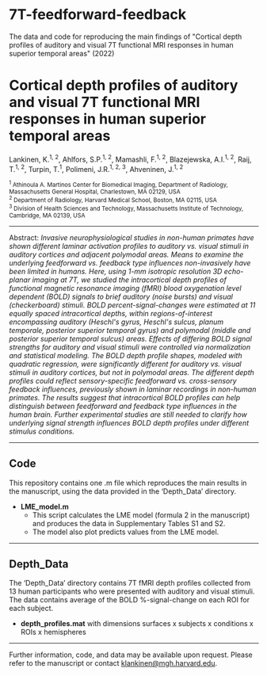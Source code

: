 # 7T-feedforward-feedback
The data and code for reproducing the main findings of "Cortical depth profiles of auditory and visual 7T functional MRI responses in human superior temporal areas" (2022)

# Cortical depth profiles of auditory and visual 7T functional MRI responses in human superior temporal areas

Lankinen, K.<sup>1, 2</sup>, Ahlfors, S.P.<sup>1, 2</sup>, Mamashli, F.<sup>1, 2</sup>, Blazejewska, A.I.<sup>1, 2</sup>, Raij, T.<sup>1, 2</sup>, Turpin, T.<sup>1</sup>, Polimeni, J.R.<sup>1, 2, 3</sup>, Ahveninen, J.<sup>1, 2</sup>   
   
<sup><sup>1</sup> Athinoula A. Martinos Center for Biomedical Imaging, Department of Radiology, Massachusetts General Hospital, Charlestown, MA 02129, USA                                               
<sup>2</sup> Department of Radiology, Harvard Medical School, Boston, MA 02115, USA                                                                                         
<sup>3</sup> Division of Health Sciences and Technology, Massachusetts Institute of Technology, Cambridge, MA 02139, USA </sup>  

***

Abstract:
*Invasive neurophysiological studies in non-human primates have shown different laminar activation profiles to auditory vs. visual stimuli in auditory cortices and adjacent polymodal areas. Means to examine the underlying feedforward vs. feedback type influences non-invasively have been limited in humans. Here, using 1-mm isotropic resolution 3D echo-planar imaging at 7T, we studied the intracortical depth profiles of functional magnetic resonance imaging (fMRI) blood oxygenation level dependent (BOLD) signals to brief auditory (noise bursts) and visual (checkerboard) stimuli. BOLD percent-signal-changes were estimated at 11 equally spaced intracortical depths, within regions-of-interest encompassing auditory (Heschl's gyrus, Heschl's sulcus, planum temporale, posterior superior temporal gyrus) and polymodal (middle and posterior superior temporal sulcus) areas. Effects of differing BOLD signal strengths for auditory and visual stimuli were controlled via normalization and statistical modeling. The BOLD depth profile shapes, modeled with quadratic regression, were significantly different for auditory vs. visual stimuli in auditory cortices, but not in polymodal areas. The different depth profiles could reflect sensory-specific feedforward vs. cross-sensory feedback influences, previously shown in laminar recordings in non-human primates. The results suggest that intracortical BOLD profiles can help distinguish between feedforward and feedback type influences in the human brain. Further experimental studies are still needed to clarify how underlying signal strength influences BOLD depth profiles under different stimulus conditions.*  
  

***
## Code
This repository contains one .m file which reproduces the main results in the manuscript, using the data provided in the ‘Depth_Data’ directory.
 *	**LME_model.m**
    *	This script calculates the LME model (formula 2 in the manuscript) and produces the data in Supplementary Tables S1 and S2. 
    *   The model also plot predicts values from the LME model.     

***
## Depth_Data
The ‘Depth_Data’ directory contains 7T fMRI depth profiles collected from 13 human participants who were presented with auditory and visual stimuli. The data contains average of the BOLD %-signal-change on each ROI for each subject. 
*	<span>**depth_profiles.mat**</span> with dimensions surfaces x subjects x conditions x ROIs x hemispheres

***

Further information, code, and data may be available upon request. 
Please refer to the manuscript or contact klankinen@mgh.harvard.edu. 
